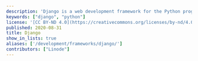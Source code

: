 ```yaml
---
description: 'Django is a web development framework for the Python programming language which enables rapid development, while favoring pragmatic and clean design.'
keywords: ["django", "python"]
license: '[CC BY-ND 4.0](https://creativecommons.org/licenses/by-nd/4.0)'
published: 2020-08-31
title: Django
show_in_lists: true
aliases: ['/development/frameworks/django/']
contributors: ["Linode"]
---
```


